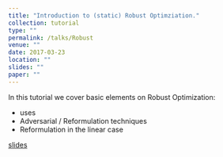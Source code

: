 ```yaml
---
title: "Introduction to (static) Robust Optimziation."
collection: tutorial
type: ""
permalink: /talks/Robust
venue: ""
date: 2017-03-23
location: ""
slides: ""
paper: ""
---
```

In this tutorial we cover basic elements on Robust Optimization:

+ uses
+ Adversarial / Reformulation techniques
+ Reformulation in the linear case
  
  
[slides](../files/talks/robust_optimization.pdf) 

